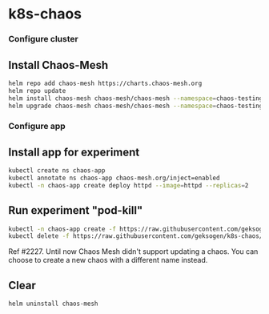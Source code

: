 # k8s-chaos

### Configure cluster
## Install Chaos-Mesh
```BASH
helm repo add chaos-mesh https://charts.chaos-mesh.org
helm repo update
helm install chaos-mesh chaos-mesh/chaos-mesh --namespace=chaos-testing --create-namespace --set dashboard.create=true
helm upgrade chaos-mesh chaos-mesh/chaos-mesh --namespace=chaos-testing --set dashboard.securityMode=false
```

### Configure app
## Install app for experiment
```BASH
kubectl create ns chaos-app
kubectl annotate ns chaos-app chaos-mesh.org/inject=enabled
kubectl -n chaos-app create deploy httpd --image=httpd --replicas=2
```

## Run experiment "pod-kill"
```BASH
kubectl -n chaos-app create -f https://raw.githubusercontent.com/geksogen/k8s-chaos/master/experiments/pod-kill.yaml
kubectl delete -f https://raw.githubusercontent.com/geksogen/k8s-chaos/master/experiments/pod-kill.yaml
```

Ref #2227. Until now Chaos Mesh didn't support updating a chaos. You can choose to create a new chaos with a different name instead.

## Clear
```BASH
helm uninstall chaos-mesh
```
